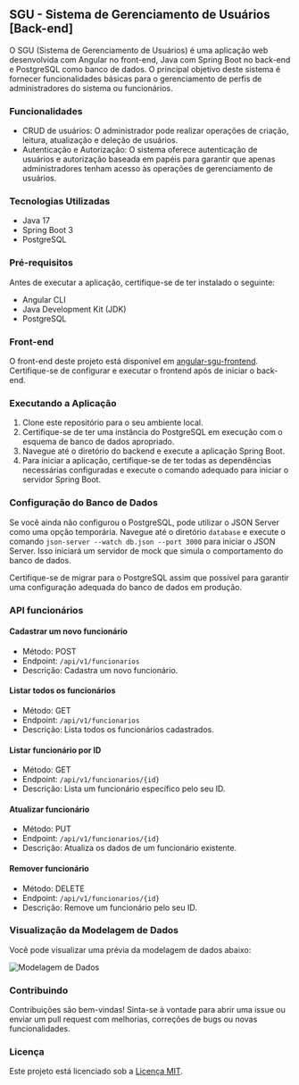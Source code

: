 ## SGU - Sistema de Gerenciamento de Usuários [Back-end]

O SGU (Sistema de Gerenciamento de Usuários) é uma aplicação web desenvolvida com Angular no front-end, Java com Spring Boot no back-end e PostgreSQL como banco de dados. O principal objetivo deste sistema é fornecer funcionalidades básicas para o gerenciamento de perfis de administradores do sistema ou funcionários.

### Funcionalidades

- CRUD de usuários: O administrador pode realizar operações de criação, leitura, atualização e deleção de usuários.
- Autenticação e Autorização: O sistema oferece autenticação de usuários e autorização baseada em papéis para garantir que apenas administradores tenham acesso às operações de gerenciamento de usuários.

### Tecnologias Utilizadas

- Java 17
- Spring Boot 3
- PostgreSQL

### Pré-requisitos

Antes de executar a aplicação, certifique-se de ter instalado o seguinte:

- Angular CLI
- Java Development Kit (JDK)
- PostgreSQL

### Front-end

O front-end deste projeto está disponível em [angular-sgu-frontend](https://github.com/GiselleBarbosa/angular-sgu-frontend/tree/main). Certifique-se de configurar e executar o frontend após de iniciar o back-end.

### Executando a Aplicação

1. Clone este repositório para o seu ambiente local.
2. Certifique-se de ter uma instância do PostgreSQL em execução com o esquema de banco de dados apropriado.
3. Navegue até o diretório do backend e execute a aplicação Spring Boot.
4. Para iniciar a aplicação, certifique-se de ter todas as dependências necessárias configuradas e execute o comando adequado para iniciar o servidor Spring Boot.

### Configuração do Banco de Dados

Se você ainda não configurou o PostgreSQL, pode utilizar o JSON Server como uma opção temporária. Navegue até o diretório `database` e execute o comando `json-server --watch db.json --port 3000` para iniciar o JSON Server. Isso iniciará um servidor de mock que simula o comportamento do banco de dados.

Certifique-se de migrar para o PostgreSQL assim que possível para garantir uma configuração adequada do banco de dados em produção.

### API funcionários

#### Cadastrar um novo funcionário

- Método: POST
- Endpoint: `/api/v1/funcionarios`
- Descrição: Cadastra um novo funcionário.

#### Listar todos os funcionários

- Método: GET
- Endpoint: `/api/v1/funcionarios`
- Descrição: Lista todos os funcionários cadastrados.

#### Listar funcionário por ID

- Método: GET
- Endpoint: `/api/v1/funcionarios/{id}`
- Descrição: Lista um funcionário específico pelo seu ID.

#### Atualizar funcionário

- Método: PUT
- Endpoint: `/api/v1/funcionarios/{id}`
- Descrição: Atualiza os dados de um funcionário existente.

#### Remover funcionário

- Método: DELETE
- Endpoint: `/api/v1/funcionarios/{id}`
- Descrição: Remove um funcionário pelo seu ID.


### Visualização da Modelagem de Dados

Você pode visualizar uma prévia da modelagem de dados abaixo:

![Modelagem de Dados](https://raw.githubusercontent.com/GiselleBarbosa/angular-sgu-frontend/main/src/assets/docs/modelagem_inicial.png)

### Contribuindo

Contribuições são bem-vindas! Sinta-se à vontade para abrir uma issue ou enviar um pull request com melhorias, correções de bugs ou novas funcionalidades.

### Licença

Este projeto está licenciado sob a [Licença MIT](https://opensource.org/licenses/MIT).
